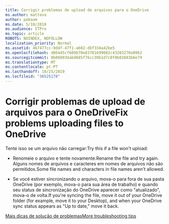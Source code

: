 ```yaml
---
title: Corrigir problemas de upload de arquivos para o OneDrive
ms.author: matteva
author: pebaum
ms.date: 5/18/2018
ms.audience: ITPro
ms.topic: article
ROBOTS: NOINDEX, NOFOLLOW
localization_priority: Normal
ms.assetid: 467477cc-9d4f-47f1-a602-dbf334a42be5
ms.openlocfilehash: d06445cf609b70e83701699082c43203270a0962
ms.sourcegitcommit: 0b06093dabd685f76cc39b1d7c0f8b03883b6e79
ms.translationtype: MT
ms.contentlocale: pt-PT
ms.lasthandoff: 10/25/2019
ms.locfileid: "36525178"
---
```

# <a name="fix-problems-uploading-files-to-onedrive"></a><span data-ttu-id="51da5-102">Corrigir problemas de upload de arquivos para o OneDrive</span><span class="sxs-lookup"><span data-stu-id="51da5-102">Fix problems uploading files to OneDrive</span></span>

<span data-ttu-id="51da5-103">Tente isso se um arquivo não carregar:</span><span class="sxs-lookup"><span data-stu-id="51da5-103">Try this if a file won't upload:</span></span>
  
- <span data-ttu-id="51da5-104">Renomeie o arquivo e tente novamente.</span><span class="sxs-lookup"><span data-stu-id="51da5-104">Rename the file and try again.</span></span> <span data-ttu-id="51da5-105">Alguns nomes de arquivos e caracteres em nomes de arquivos não são permitidos.</span><span class="sxs-lookup"><span data-stu-id="51da5-105">Some file names and characters in file names aren't allowed.</span></span> 
    
- <span data-ttu-id="51da5-106">Se você estiver sincronizando o arquivo, mova-o para fora de sua pasta OneDrive (por exemplo, mova-o para sua área de trabalho) e quando seu status de sincronização do OneDrive aparecer como "atualizado", mova-o de volta.</span><span class="sxs-lookup"><span data-stu-id="51da5-106">If you're syncing the file, move it out of your OneDrive folder (for example, move it to your Desktop), and when your OneDrive sync status appears as "Up to date," move it back.</span></span> 
    
[<span data-ttu-id="51da5-107">Mais dicas de solução de problemas</span><span class="sxs-lookup"><span data-stu-id="51da5-107">More troubleshooting tips</span></span>](https://go.microsoft.com/fwlink/?linkid=873155)
  

